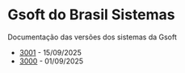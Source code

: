# Gsoft do Brasil Sistemas

Documentação das versões dos sistemas da Gsoft

- [3001](./version/3001.md) - 15/09/2025
- [3000](./version/3000.md) - 01/09/2025
